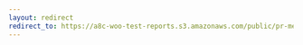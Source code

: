 ```yaml
---
layout: redirect
redirect_to: https://a8c-woo-test-reports.s3.amazonaws.com/public/pr-merge/43145/api/index.html
---
```

